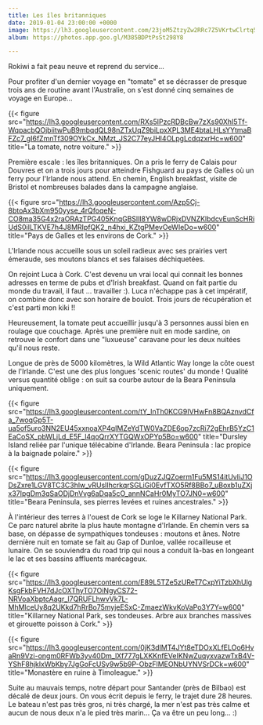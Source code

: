 ```yaml
---
title: Les îles britanniques
date: 2019-01-04 23:00:00 +0000
image: https://lh3.googleusercontent.com/23joM5ZtzyZw2RRc7Z5VKrtwClrtq5_MgrbXRx_Dd5v5HafTJ4eaZV0Rq8l5q2w9XV3mHurhbKglHfwlbLrMM3E_g7eYgrdF7P-CtJKjbIruTuuTRHqJ9IWgT-TM8-3-Hn3PdvgXQHI=w600
album: https://photos.app.goo.gl/M385BDPtPsSt298Y8

---
```

Rokiwi a fait peau neuve et reprend du service...

Pour profiter d'un dernier voyage en "tomate" et se décrasser de presque trois ans de routine avant l'Australie, on s'est donné cinq semaines de voyage en Europe...

{{< figure src="https://lh3.googleusercontent.com/RXs5IPzcRDBcBw7zXs90XhI5Tf-WqpacbQOjbiitwPuB9mbqdQL98nZTxUqZ9biLpxXPL3ME4btaLHLsYYtmaBFZc7_gI6fZmnTf309OYkCx_NMzt_JS2C77eyJHI4OLpgLcdqzxrHc=w600" title="La tomate, notre voiture." >}}

Première escale : les îles britanniques. On a pris le ferry de Calais pour Douvres et on a trois jours pour atteindre Fishguard au pays de Galles où un ferry pour l'Irlande nous attend. En chemin, English breakfast, visite de Bristol et nombreuses balades dans la campagne anglaise.

{{< figure src="https://lh3.googleusercontent.com/Azp5Cj-8btoAx3bXm950yyse_4rQfoqeN-CO8ma35G4x2raORAzTPG405KnqGBSllI8YW8wDRjxDVNZKlbdcvEunScHRiUdS0iILTKVE7h4J8MRIpfQK2_n4hxi_KZtgPMevOeWIeDo=w600" title="Pays de Galles et les environs de Cork." >}}

L'Irlande nous accueille sous un soleil radieux avec ses prairies vert émeraude, ses moutons blancs et ses falaises déchiquetées.

On rejoint Luca à Cork. C'est devenu un vrai local qui connait les bonnes adresses en terme de pubs et d'Irish breakfast. Quand on fait partie du monde du travail, il faut ... travailler :). Luca n'échappe pas à cet impératif, on combine donc avec son horaire de boulot. Trois jours de récupération et c'est parti mon kiki !!

Heureusement, la tomate peut accueillir jusqu'à 3 personnes aussi bien en roulage que couchage. Après une première nuit en mode sardine, on retrouve le confort dans une "luxueuse" caravane pour les deux nuitées qu'il nous reste.

Longue de près de 5000 kilomètres, la Wild Atlantic Way longe la côte ouest de l'Irlande. C'est une des plus longues 'scenic routes' du monde ! Qualité versus quantité oblige : on suit sa courbe autour de la Beara Peninsula uniquement.

{{< figure src="https://lh3.googleusercontent.com/tY_lnTh0KCG9IVHwFn8BQAznvdCfa_7woqGp5T-ua5of5uro3NN2EU45xxnoaXP4qIMZeYdTW0VaZDE6op7zcRi72gEhrB5YzC1EaCoSX_pbWLjLd_E5F_l4qoQrrXYTGQWxOPYp5Bo=w600" title="Dursley Island reliée par l'unique télécabine d'Irlande. Beara Peninsula : lac propice à la baignade polaire." >}}

{{< figure src="https://lh3.googleusercontent.com/gDuzZJQZoerm1Fu5MS14itUvIiJ1ODsZxre1LGV8TC3C3hlw_vRUslIhcrkqrSGLiGi0EvfTXO5Rf8BBo7_uBoxb1uZXjx37IpgDm3qSaODjDnVvg6aDqa5cO_annNCaHr0MyTO7JN0=w600" title="Beara Peninsula, ses pierres levées et ruines ancestrales." >}}

À l'intérieur des terres à l'ouest de Cork se loge le Killarney National Park. Ce parc naturel abrite la plus haute montagne d'Irlande. En chemin vers sa base, on dépasse de sympathiques tondeuses : moutons et ânes. Notre dernière nuit en tomate se fait au Gap of Dunloe, vallée rocailleuse et lunaire. On se souviendra du road trip qui nous a conduit là-bas en longeant le lac et ses bassins affluents marécageux.

{{< figure src="https://lh3.googleusercontent.com/E89L5TZe5zUReT7CxpYiTzbXhUlgKsgFkbFVH7dJcOXThyTO7OiNgyCS72-NRVoaXbptcAagr_l7QRUFLhwvVk7L-MhMlceUy8q2UKkd7hRrBo75myjeESxC-ZmaezWkvKoVaPo3Y7Y=w600" title="Killarney National Park, ses tondeuses. Arbre aux branches massives et girouette poisson à Cork." >}}

{{< figure src="https://lh3.googleusercontent.com/0jK3dIMT4JYt8eTDOxXLfELOo6HvaRn9Vzi-ongm0RFWb3yv40Dm_lXf777gLXKKnfEVeIKNwZuqyxvazwTxB4V-YShF8hjklxWbKby7JgGoFcUSy9w5b9P-ObzFlMEONbUYNVSrDCk=w600" title="Monastère en ruine à Timoleague." >}}

Suite au mauvais temps, notre départ pour Santander (près de Bilbao) est décalé de deux jours. On vous écrit depuis le ferry, le trajet dure 28 heures. Le bateau n'est pas très gros, ni très chargé, la mer n'est pas très calme et aucun de nous deux n'a le pied très marin... Ça va être un peu long... :)